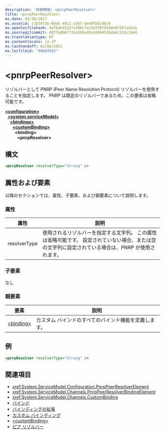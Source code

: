 ```yaml
---
description: '詳細情報: <pnrpPeerResolver>'
title: <pnrpPeerResolver>
ms.date: 03/30/2017
ms.assetid: c1b34f3b-68e5-4911-a367-de49fb61dbc6
ms.openlocfilehash: 4af6a63312fa300cfa33e578f01b8e07267ad3a1
ms.sourcegitcommit: ddf7edb67715a5b9a45e3dd44536dabc153c1de0
ms.translationtype: HT
ms.contentlocale: ja-JP
ms.lasthandoff: 02/06/2021
ms.locfileid: "99683542"
---
```

# \<pnrpPeerResolver>

リゾルバーとして PNRP (Peer Name Resolution Protocol) リゾルバーを使用することを指定します。 PNRP は既定のリゾルバーであるため、この要素は省略可能です。  
  
[**\<configuration>**](../configuration-element.md)\
&nbsp;&nbsp;[**\<system.serviceModel>**](system-servicemodel.md)\
&nbsp;&nbsp;&nbsp;&nbsp;[**\<bindings>**](bindings.md)\
&nbsp;&nbsp;&nbsp;&nbsp;&nbsp;&nbsp;[**\<customBinding>**](custombinding.md)\
&nbsp;&nbsp;&nbsp;&nbsp;&nbsp;&nbsp;&nbsp;&nbsp;**\<binding>**\
&nbsp;&nbsp;&nbsp;&nbsp;&nbsp;&nbsp;&nbsp;&nbsp;&nbsp;&nbsp;**\<pnrpResolver>**  
  
## <a name="syntax"></a>構文  
  
```xml  
<pnrpResolver resolverType="String" />
```  
  
## <a name="attributes-and-elements"></a>属性および要素  

 以降のセクションでは、属性、子要素、および親要素について説明します。  
  
### <a name="attributes"></a>属性  
  
|属性|説明|  
|---------------|-----------------|  
|resolverType|使用されるリゾルバーを指定する文字列。 この属性は省略可能です。 設定されていない場合、または空の文字列に設定されている場合は、PNRP が使用されます。|  
  
### <a name="child-elements"></a>子要素  

 なし  
  
### <a name="parent-elements"></a>親要素  
  
|要素|説明|  
|-------------|-----------------|  
|[\<binding>](bindings.md)|カスタム バインドのすべてのバインド機能を定義します。|  
  
## <a name="example"></a>例  
  
```xml  
<pnrpResolver resolverType="String" />
```  
  
## <a name="see-also"></a>関連項目

- <xref:System.ServiceModel.Configuration.PnrpPeerResolverElement>
- <xref:System.ServiceModel.Channels.PnrpPeerResolverBindingElement>
- <xref:System.ServiceModel.Channels.CustomBinding>
- [バインド](../../../wcf/bindings.md)
- [バインディングの拡張](../../../wcf/extending/extending-bindings.md)
- [カスタム バインディング](../../../wcf/extending/custom-bindings.md)
- [\<customBinding>](custombinding.md)
- [ピア リゾルバー](../../../wcf/feature-details/peer-resolvers.md)
